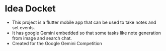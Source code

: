 # Idea Docket

- This project is a flutter mobile app that can be used to take notes and set events.
- It has google Gemini embedded so that some tasks like note generation from image and search chat.
- Created for the Google Gemini Competition


